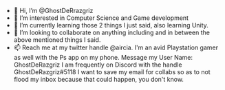 - 👋 Hi, I’m @GhostDeRrazgriz
- 👀 I’m interested in Computer Science and Game development
- 🌱 I’m currently learning those 2 things I just said, also learning Unity.
- 💞️ I’m looking to collaborate on anything including and in between the above mentioned things I said.
- 📫 Reach me at my twitter handle @aircia.
       I'm an avid Playstation gamer as well with the Ps app on my phone. Message my User Name: GhostDeRazgriz
       I am frequently on Discord with the handle GhostDeRazgriz#5118
       I want to save my email for collabs so as to not flood my inbox because that could happen, you don't know.

<!---
GhostDeRrazgriz/GhostDeRrazgriz is a ✨ special ✨ repository because its `README.md` (this file) appears on your GitHub profile.
You can click the Preview link to take a look at your changes.
--->
